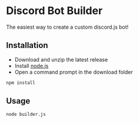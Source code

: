 # Discord Bot Builder

The easiest way to create a custom discord.js bot!

## Installation

- Download and unzip the latest release
- Install [node.js](https://nodejs.org/en/download/)
- Open a command prompt in the download folder

```bash
npm install
```

## Usage

```bash
node builder.js
```
